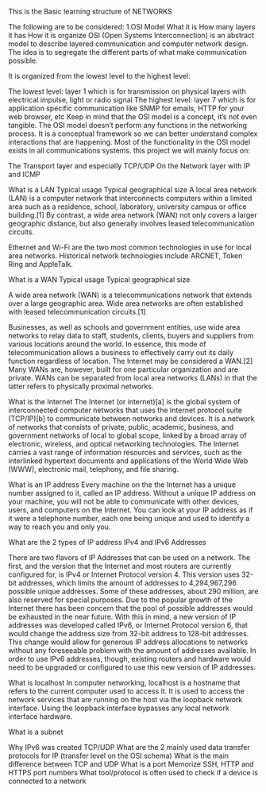 This is the Basic learning structure of NETWORKS

The following are to be considered:
1.OSI Model
What it is
How many layers it has
How it is organize
OSI (Open Systems Interconnection) is an abstract model to describe layered communication and computer network design. The idea is to segregate the different parts of what make communication possible.

It is organized from the lowest level to the highest level:

The lowest level: layer 1 which is for transmission on physical layers with electrical impulse, light or radio signal
The highest level: layer 7 which is for application specific communication like SNMP for emails, HTTP for your web browser, etc
Keep in mind that the OSI model is a concept, it’s not even tangible. The OSI model doesn’t perform any functions in the networking process. It is a conceptual framework so we can better understand complex interactions that are happening. Most of the functionality in the OSI model exists in all communications systems.
 this project we will mainly focus on:

The Transport layer and especially TCP/UDP
On the Network layer with IP and ICMP

What is a LAN
Typical usage
Typical geographical size
A local area network (LAN) is a computer network that interconnects computers within a limited area such as a residence, school, laboratory, university campus or office building.[1] By contrast, a wide area network (WAN) not only covers a larger geographic distance, but also generally involves leased telecommunication circuits.

Ethernet and Wi-Fi are the two most common technologies in use for local area networks. Historical network technologies include ARCNET, Token Ring and AppleTalk.

What is a WAN
Typical usage
Typical geographical size

A wide area network (WAN) is a telecommunications network that extends over a large geographic area. Wide area networks are often established with leased telecommunication circuits.[1]

Businesses, as well as schools and government entities, use wide area networks to relay data to staff, students, clients, buyers and suppliers from various locations around the world. In essence, this mode of telecommunication allows a business to effectively carry out its daily function regardless of location. The Internet may be considered a WAN.[2] Many WANs are, however, built for one particular organization and are private. WANs can be separated from local area networks (LANs) in that the latter refers to physically proximal networks.

What is the Internet
The Internet (or internet)[a] is the global system of interconnected computer networks that uses the Internet protocol suite (TCP/IP)[b] to communicate between networks and devices. It is a network of networks that consists of private, public, academic, business, and government networks of local to global scope, linked by a broad array of electronic, wireless, and optical networking technologies. The Internet carries a vast range of information resources and services, such as the interlinked hypertext documents and applications of the World Wide Web (WWW), electronic mail, telephony, and file sharing.

What is an IP address
Every machine on the the Internet has a unique number assigned to it, called an IP address. Without a unique IP address on your machine, you will not be able to communicate with other devices, users, and computers on the Internet. You can look at your IP address as if it were a telephone number, each one being unique and used to identify a way to reach you and only you.

What are the 2 types of IP address
IPv4 and IPv6 Addresses

There are two flavors of IP Addresses that can be used on a network. The first, and the version that the Internet and most routers are currently configured for, is IPv4 or Internet Protocol version 4. This version uses 32-bit addresses, which limits the amount of addresses to 4,294,967,296 possible unique addresses. Some of these addresses, about 290 million, are also reserved for special purposes. Due to the popular growth of the Internet there has been concern that the pool of possible addresses would be exhausted in the near future. With this in mind, a new version of IP addresses was developed called IPv6, or Internet Protocol version 6, that would change the address size from 32-bit address to 128-bit addresses. This change would allow for generous IP address allocations to networks without any foreseeable problem with the amount of addresses available. In order to use IPv6 addresses, though, existing routers and hardware would need to be upgraded or configured to use this new version of IP addresses.

What is localhost
In computer networking, localhost is a hostname that refers to the current computer used to access it. It is used to access the network services that are running on the host via the loopback network interface. Using the loopback interface bypasses any local network interface hardware.

What is a subnet

Why IPv6 was created
TCP/UDP
What are the 2 mainly used data transfer protocols for IP (transfer level on the OSI schema)
What is the main difference between TCP and UDP
What is a port
Memorize SSH, HTTP and HTTPS port numbers
What tool/protocol is often used to check if a device is connected to a network



